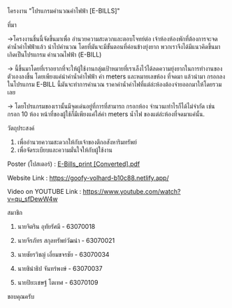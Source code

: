 โครงงาน "โปรแกรมคำนวณค่าไฟฟ้า [E-BILLS]"

ที่มา

->โครงงานชิ้นนี้จัดขึ้นมาเพื่อ อำนวยความสะดวกและตอบโจทย์ต่อ เจ้าห้องห้องพักที่ต้องการจะจด ค่าน้ำค่าไฟฟ้าแล้ว นำไปคำนวณ โดยที่มันจะมีขั้นตอนที่ค่อนข้างยุ่งยาก พวกเราจึงได้มีแนวคิดขึ้นมาเกิดเป็นโปรแกรม คำนวณไฟฟ้า (E-BILL)

->   นี้ขึ้นมาโดยที่เราอยากที่จะให้ผู้ใช้งานกลุ่มเป้าหมายที่เราเล็งไว้ได้ลดความยุ่งยากในการทำงานของตัวเองลงขึ้น โดยเพียงแค่นำค่าน้ำค่าไฟฟ้า ค่า meters และหมายเลขห้อง ที่จดมา แล้วนำมา กรอกลง ในโปรแกรม E-BILL นี้มันจะทำการคำนวณ ราคาค่าน้ำค่าไฟที่แต่ล่ะห้องต้องจ่ายออกมาให้โดยรวมเลย

->   โดยโปรแกรมของเรานั้นมีจุดเด่นอยู่ที่การที่สามารถ กรอกห้อง จำนวนเท่าไรก็ได้ไม่จำกัด เช่น กรอก 10 ห้อง หน้าที่ของผู้ใช้ก็มีเพียงแค่ใส่ค่า meters น้ำไฟ  ของแต่ล่ะห้องที่จดมาแค่นั้น.



วัตถุประสงค์
1. เพื่ออำนวยความสะดวกให้กับเจ้าของตึกอสังหาริมทรัพย์
2. เพื่อจัดระเบียบและความมั่นใจให้กับผู้ใช้งาน


Poster (โปสเตอร์) :
[E-Bills_print [Converted].pdf](https://github.com/Gokuto01/Teio/files/6525968/E-Bills_print.Converted.pdf)

Website Link :
https://goofy-volhard-b10c88.netlify.app/

Video on YOUTUBE Link :
https://www.youtube.com/watch?v=qu_sfDewW4w


สมาชิก

1. นายจิตริน อุทัยรัศมี - 63070018

2. นายจีรภัทร สกุลทรัพย์วัฒนำ - 63070021

3. นายชัยรวิชญ์ เอี่ยมขจรชัย - 63070034

4. นายชินำธิป จันทร์พงษ์ - 63070037

5. นายปิยะเชษฐ์ โตเทศ - 63070109


ขอบคุณครับ

